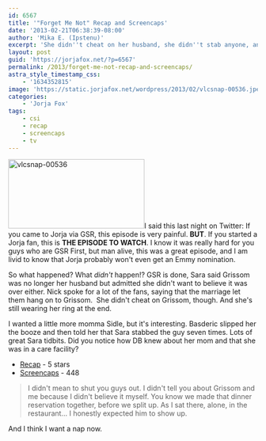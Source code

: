 ```yaml
---
id: 6567
title: '"Forget Me Not" Recap and Screencaps'
date: '2013-02-21T06:38:39-08:00'
author: 'Mika E. (Ipstenu)'
excerpt: 'She didn''t cheat on her husband, she didn''t stab anyone, and she didn''t shoot anyone... But she sure wanted to. Forget Me Not was great!'
layout: post
guid: 'https://jorjafox.net/?p=6567'
permalink: /2013/forget-me-not-recap-and-screencaps/
astra_style_timestamp_css:
    - '1634352815'
image: 'https://static.jorjafox.net/wordpress/2013/02/vlcsnap-00536.jpeg'
categories:
    - 'Jorja Fox'
tags:
    - csi
    - recap
    - screencaps
    - tv
---
```


<a href="//static.jorjafox.net/wordpress/2013/02/vlcsnap-00536.jpeg"><img class="alignleft size-thumbnail wp-image-6575" alt="vlcsnap-00536" src="//static.jorjafox.net/wordpress/2013/02/vlcsnap-00536-250x250.jpeg" width="275" height="140" /></a>I said this last night on Twitter: If you came to Jorja via GSR, this episode is very painful. **BUT**. If you started a Jorja fan, this is **THE EPISODE TO WATCH**. I know it was really hard for you guys who are GSR First, but man alive, this was a great episode, and I am livid to know that Jorja probably won't even get an Emmy nomination.

So what happened? What _didn't_ happen!? GSR is done, Sara said Grissom was no longer her husband but admitted she didn't want to believe it was over either. Nick spoke for a lot of the fans, saying that the marriage let them hang on to Grissom.  She didn't cheat on Grissom, though. And she's still wearing her ring at the end.

I wanted a little more momma Sidle, but it's interesting. Basderic slipped her the booze and then told her that Sara stabbed the guy seven times. Lots of great Sara tidbits. Did you notice how DB knew about her mom and that she was in a care facility?
<ul>
	<li><a href="https://jorjafox.net/wiki/Forget_Me_Not">Recap</a> - 5 stars</li>
	<li><a href="https://jorjafox.net/gallery/tv/csi/season13/15forget/">Screencaps</a> - 448</li>
</ul>
<blockquote>I didn't mean to shut you guys out. I didn't tell you about Grissom and me because I didn't believe it myself. You know we made that dinner reservation together, before we split up. As I sat there, alone, in the restaurant... I honestly expected him to show up.</blockquote>
And I think I want a nap now.
